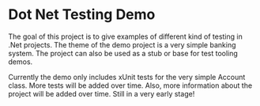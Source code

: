 # Dot Net Testing Demo

The goal of this project is to give examples of different kind of testing in .Net projects. The theme of the demo project is a very simple banking system. The project can also be used as a stub or base for test tooling demos.

Currently the demo only includes xUnit tests for the very simple Account class. More tests will be added over time. Also, more information about the project will be added over time. Still in a very early stage!

